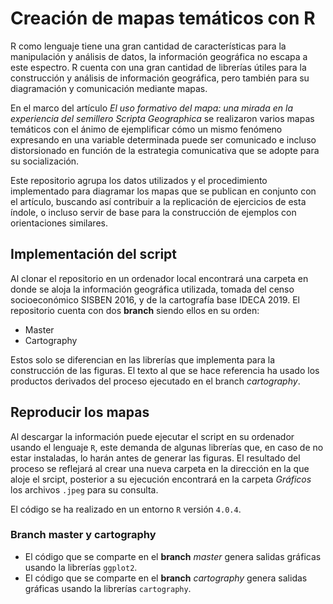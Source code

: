 # Creación de mapas temáticos con R

R como lenguaje tiene una gran cantidad de características para la manipulación y análisis de datos, la información geográfica no escapa a este espectro. R cuenta con una gran cantidad de librerías útiles para la construcción y análisis de información geográfica, pero también para su diagramación y comunicación mediante mapas.

En el marco del artículo *El uso formativo del mapa: una mirada en la experiencia del semillero Scripta Geographica* se realizaron varios mapas temáticos con el ánimo de ejemplificar cómo un mismo fenómeno expresando en una variable determinada puede ser comunicado e incluso distorsionado en función de la estrategia comunicativa que se adopte para su socialización.

Este repositorio agrupa los datos utilizados y el procedimiento implementado para diagramar los mapas que se publican en conjunto con el artículo, buscando así contribuir a la replicación de ejercicios de esta índole, o incluso servir de base para la construcción de ejemplos con orientaciones similares.

## Implementación del script

Al clonar el repositorio en un ordenador local encontrará una carpeta en donde se aloja la información geográfica utilizada, tomada del censo socioeconómico SISBEN 2016, y de la cartografía base IDECA 2019.
El repositorio cuenta con dos **branch** siendo ellos en su orden:
 
 - Master
 - Cartography

Estos solo se diferencian en las librerías que implementa para la construcción de las figuras. El texto al que se hace referencia ha usado los productos derivados del proceso ejecutado en el branch *cartography*.

## Reproducir los mapas

Al descargar la información puede ejecutar el script en su ordenador usando el lenguaje `R`, este demanda de algunas librerías que, en caso de no estar instaladas, lo harán antes de generar las figuras.
El resultado del proceso se reflejará al crear una nueva carpeta en la dirección en la que aloje el srcipt, posterior a su ejecución encontrará en la carpeta *Gráficos* los archivos `.jpeg` para su consulta.

El código se ha realizado en un entorno `R` versión `4.0.4`.

### Branch master y cartography

 - El código que se comparte en el **branch** *master* genera salidas gráficas usando la librerías `ggplot2`.
 - El código que se comparte en el **branch** *cartography* genera salidas gráficas usando la librerías `cartography`.



